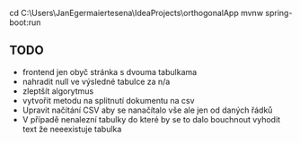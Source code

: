 cd C:\Users\JanEgermaiertesena\IdeaProjects\orthogonalApp
mvnw spring-boot:run

## TODO
- frontend jen obyč stránka s dvouma tabulkama
- nahradit null ve výsledné tabulce za n/a
- zleptšít algorytmus
- vytvořit metodu na splitnutí dokumentu na csv
- Upravit načítání CSV aby se nanačítalo vše ale jen od daných řádků
- V případě nenalezní tabulky do které by se to dalo bouchnout vyhodit text že neeexistuje tabulka